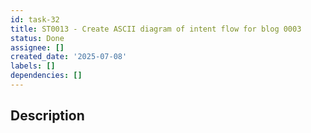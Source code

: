 ```yaml
---
id: task-32
title: ST0013 - Create ASCII diagram of intent flow for blog 0003
status: Done
assignee: []
created_date: '2025-07-08'
labels: []
dependencies: []
---
```


## Description
